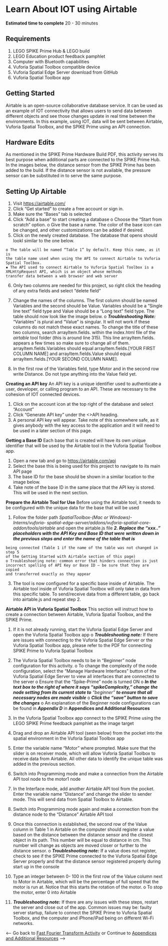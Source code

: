 # Learn About IOT using Airtable

**Estimated time to complete** 20 - 30 minutes

## Requirements
1. LEGO SPIKE Prime Hub & LEGO build
2. LEGO Education product feedback pamphlet
3. Computer with Bluetooth capabilities
4. Vuforia Spatial Toolbox compatible device
5. Vuforia Spatial Edge Server download from GitHub
6. Vuforia Spatial Toolbox app

## Getting Started
Airtable is an open-source collaborative database service. It can be used as an example of IOT connectivity that allows users to send data between different
objects and see those changes update in real time between the environments. In this example, using IOT, data will be sent between Airtable, Vuforia Spatial Toolbox,
and the SPIKE Prime using an API connection.

## Hardware Edits
As mentioned in the SPIKE Prime Hardware Build PDF, this activity serves its best purpose when additional parts are connected to the SPIKE Prime Hub. In the images
below, the distance sensor from the SPIKE Prime has been added to the build. If the distance sensor is not available, the pressure sensor can be substituted in to serve the same purpose.

## Setting Up Airtable

1. Visit https://airtable.com/
2. Click “Get started” to create a free account or sign in.
3. Make sure the “Bases” tab is selected
4. Click “Add a base” to start creating a database
    o Choose the “Start from scratch” option.
    o Give the base a name. The color of the base icon can be changed, and other customizations can be added if desired.
5. Click on the newly created database. The database that opens should lookl similar to the one below.

```
o The table will be named “Table 1” by default. Keep this name, as it is
the table name used when using the API to connect Airtable to Vuforia
Spatial Toolbox.
▪ The API used to connect Airtable to Vuforia Spatial Toolbox is a
XMLHttpRequest API, which is an object whose methods
transfer data between a web browser and web server
```
6. Only two columns are needed for this project, so right click the heading of
    any extra fields and select “delete field”
7. Change the names of the columns. The first column should be named
    Variables and the second should be Value. Variables should be a “Single line
    text” field type and Value should be a “Long text” field type. The table should
    now look like the image below.
       o **_Troubleshooting Note:_** “Variables” is plural and “Value” is singular. It will
          not work if these columns do not match these exact names. To change
          the title of these two columns, search arrayItem.fields. within the
          index.html file of the _airtable_ tool folder (this is around line 315). This
          line arrayItem.fields. appears a few times so make sure to change all of
          them. arrayItem.fields.Variables should equal arrayItem.fields.[YOUR FIRST
          COLUMN NAME] and arrayItem.fields.Value should equal
          arrayItem.fields.[YOUR SECOND COLUMN NAME].


8. In the first row of the Variables field, type Motor and in the second row write
    Distance. Do not type anything into the Value field yet.

**Creating an API key**
An API key is a unique identifier used to authenticate a user, developer, or calling
program to an API. These are necessary to the cohesion of IOT connected devices.


1. Click on the account icon at the top right of the database and select
    “Account”
2. Click “Generate API key” under the <>API heading.
3. A personal API key will appear. Take note of this somewhere safe, as it gives
    anybody with the key access to the application and it will need to be used in
    a later section of this page.

**Getting a Base ID**
Each base that is created will have its own unique identifier that will be used by the
Airtable tool in the Vuforia Spatial Toolbox app.

1. Open a new tab and go to https://airtable.com/api
2. Select the base this is being used for this project to navigate to its main API
    page
3. The base ID for the base should be shown in a similar location to the image
    below.
4. Take note of the base ID in the same place that the API key is stored. This will
    be used in the next section.

**Prepare the Airtable Tool for Use**
Before using the Airtable tool, it needs to be configured with the unique data for the
base that will be used

1. Follow the folder path _SpatialToolbox-(Mac or Windows)-Interns/vuforia-_
    _spatial-edge-server/addons/vuforia-spatial-core-addon/tools/airtable_ and
    open the airtable.js file
**_2. Replace the “xxx..” placeholders with the API Key and Base ID that were_**
    **_written down in the previous steps and enter the name of the table that is_**


```
being connected (Table 1 if the name of the table was not changed in step 5
of the Getting Started with Airtable section of this page)
o Troubleshooting note: common error that hinders connection is just
incorrect spelling of API Key or Base ID – be sure that they are copied
and transferred exactly as they appear
```
3. The tool is now configured for a specific base inside of Airtable. The Airtable
    tool inside of Vuforia Spatial Toolbox will only take in data from this specific
    table. To send/receive data from a different table, go back into airtable.js and
    repeat step 2.

**Airtable API in Vuforia Spatial Toolbox**
This section will instruct how to create a connection between Airtable, Vuforia
Spatial Toolbox, and the SPIKE Prime.

1. If it is not already running, start the Vuforia Spatial Edge Server and open the
    Vuforia Spatial Toolbox app
       o **_Troubleshooting note:_** If there are issues with connecting to the Vuforia
          Spatial Edge Server or the Vuforia Spatial Toolbox app, please refer to
          the PDF for connecting SPIKE Prime to Vuforia Spatial Toolbox
2. The Vuforia Spatial Toolbox needs to be in “Beginner” node configuration for
    this activity.
       o To change the complexity of the node configuration, select the
          “Manage Hardware Interfaces” button of the Vuforia Spatial Edge
          Server to view all interfaces that are connected to the server
       o Ensure that the “Spike-Prime” node is turned ON
       o **_In the text box to the right of where it says “spikeComplexity,” change_**
          **_the node setting from its current state to_** _“beginner”_ **_to ensure that all_**
          **_necessary nodes are made visible_**
       o **_Click the “save” button to save the changes_**
       o An explanation of the Beginner node configurations can be found in
          **_Appendix D_** in **Appendices and Additional Resources**


3. In the Vuforia Spatial Toolbox app connect to the SPIKE Prime using the LEGO
    SPIKE Prime feedback pamphlet as the image target
4. Drag and drop an Airtable API tool (seen below) from the pocket into the
    spatial environment in the Vuforia Spatial Toolbox app
5. Enter the variable name “Motor” where prompted. Make sure that the slider is
    on receiver mode, which will allow Vuforia Spatial Toolbox to receive data
    from Airtable. All other data to identify the unique table was added in the
    previous section.


6. Switch into Programming mode and make a connection from the Airtable API
    tool node to the motor1 node
7. In the Interface mode, add another Airtable API tool from the pocket. Enter
    the variable name “Distance” and change the slider to sender mode. This will
    send data from Spatial Toolbox to Airtable.
8. Switch into Programming mode again and make a connection from the
    distance node to the “Distance” Airtable API tool


9. Once this connection is established, the second row of the Value column in
    Table 1 in Airtable on the computer should register a value based on the
    distance between the distance sensor and the closest object in its path. This
    number will be equal to distance in cm. This number will change as objects
    are moved closer or further to the distance sensor.
       o **_Troubleshooting note:_** If a value does not register, check to see if the
          SPIKE Prime connected to the Vuforia Spatial Edge Server properly and
          that the distance sensor registered properly during start up in the
          console
10. Type an integer between 0- 100 in the first row of the Value column next to
    Motor in Airtable, which will be the percentage of full speed that the motor is
    run at. Notice that this starts the rotation of the motor.
       o To stop the motor, enter 0 into Airtable
11. **_Troubleshooting note:_** If there are any issues with these steps, restart the
    server and close out of the app. Common issues may be: faulty server startup,
    failure to connect the SPIKE Prime to Vuforia Spatial Toolbox, and the
    computer and iPhone/iPad being on different Wi-Fi networks.

<-- Go back to [Fast Fourier Transform Activity](https://github.com/PTC-Academic/LEGO-Spatial-Computing-Project/blob/master/Documentation/5-FFT-Activity.md) or Continue to [Appendices and Additional Resources](https://github.com/PTC-Academic/LEGO-Spatial-Computing-Project/blob/master/Documentation/7-Appendices-and-Resources.md) -->